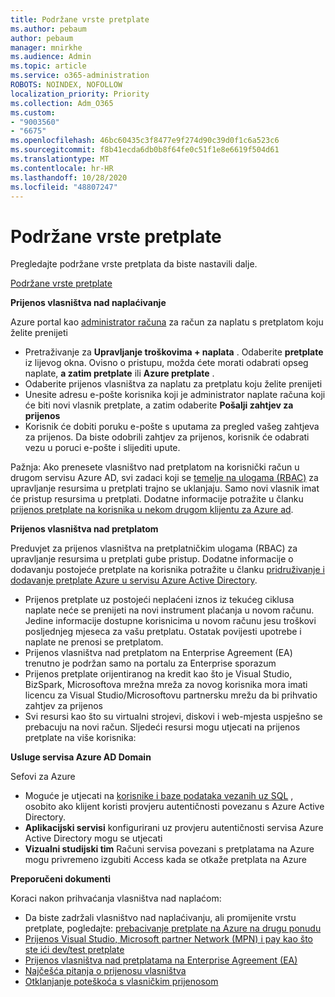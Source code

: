 ```yaml
---
title: Podržane vrste pretplate
ms.author: pebaum
author: pebaum
manager: mnirkhe
ms.audience: Admin
ms.topic: article
ms.service: o365-administration
ROBOTS: NOINDEX, NOFOLLOW
localization_priority: Priority
ms.collection: Adm_O365
ms.custom:
- "9003560"
- "6675"
ms.openlocfilehash: 46bc60435c3f8477e9f274d90c39d0f1c6a523c6
ms.sourcegitcommit: f8b41ecda6db0b8f64fe0c51f1e8e6619f504d61
ms.translationtype: MT
ms.contentlocale: hr-HR
ms.lasthandoff: 10/28/2020
ms.locfileid: "48807247"
---
```

# <a name="supported-subscription-types"></a>Podržane vrste pretplate

Pregledajte podržane vrste pretplata da biste nastavili dalje.

[Podržane vrste pretplate](https://docs.microsoft.com/azure/billing/billing-subscription-transfer?WT.mc_id=Portal-Microsoft_Azure_Support#supported-subscription-types)

**Prijenos vlasništva nad naplaćivanje**

Azure portal kao [administrator računa](https://ms.portal.azure.com/) za račun za naplatu s pretplatom koju želite prenijeti

- Pretraživanje za **Upravljanje troškovima + naplata** . Odaberite **pretplate** iz lijevog okna. Ovisno o pristupu, možda ćete morati odabrati opseg naplate, **a zatim pretplate** ili **Azure pretplate** .
- Odaberite prijenos vlasništva za naplatu za pretplatu koju želite prenijeti
- Unesite adresu e-pošte korisnika koji je administrator naplate računa koji će biti novi vlasnik pretplate, a zatim odaberite **Pošalji zahtjev za prijenos**
- Korisnik će dobiti poruku e-pošte s uputama za pregled vašeg zahtjeva za prijenos. Da biste odobrili zahtjev za prijenos, korisnik će odabrati vezu u poruci e-pošte i slijediti upute.

Pažnja: Ako prenesete vlasništvo nad pretplatom na korisnički račun u drugom servisu Azure AD, svi zadaci koji se [temelje na ulogama (RBAC)](https://docs.microsoft.com/azure/role-based-access-control/overview?WT.mc_id=Portal-Microsoft_Azure_Support) za upravljanje resursima u pretplati trajno se uklanjaju. Samo novi vlasnik imat će pristup resursima u pretplati. Dodatne informacije potražite u članku [prijenos pretplate na korisnika u nekom drugom klijentu za Azure ad](https://docs.microsoft.com/azure/active-directory/managed-identities-azure-resources/known-issues?WT.mc_id=Portal-Microsoft_Azure_Support).

**Prijenos vlasništva nad pretplatom**

Preduvjet za prijenos vlasništva na pretplatničkim ulogama (RBAC) za upravljanje resursima u pretplati gube pristup. Dodatne informacije o dodavanju postojeće pretplate na korisnika potražite u članku [pridruživanje i dodavanje pretplate Azure u servisu Azure Active Directory](https://docs.microsoft.com/azure/active-directory/fundamentals/active-directory-how-subscriptions-associated-directory?WT.mc_id=Portal-Microsoft_Azure_Support).

- Prijenos pretplate uz postojeći neplaćeni iznos iz tekućeg ciklusa naplate neće se prenijeti na novi instrument plaćanja u novom računu. Jedine informacije dostupne korisnicima u novom računu jesu troškovi posljednjeg mjeseca za vašu pretplatu. Ostatak povijesti upotrebe i naplate ne prenosi se pretplatom.
- Prijenos vlasništva nad pretplatom na Enterprise Agreement (EA) trenutno je podržan samo na portalu za Enterprise sporazum
- Prijenos pretplate orijentiranog na kredit kao što je Visual Studio, BizSpark, Microsoftova mrežna mreža za novog korisnika mora imati licencu za Visual Studio/Microsoftovu partnersku mrežu da bi prihvatio zahtjev za prijenos
- Svi resursi kao što su virtualni strojevi, diskovi i web-mjesta uspješno se prebacuju na novi račun. Sljedeći resursi mogu utjecati na prijenos pretplate na više korisnika:

**Usluge servisa Azure AD Domain**

Sefovi za Azure

- Moguće je utjecati na [korisnike i baze podataka vezanih uz SQL](https://docs.microsoft.com/azure/sql-database/sql-database-aad-authentication-configure?WT.mc_id=Portal-Microsoft_Azure_Support) , osobito ako klijent koristi provjeru autentičnosti povezanu s Azure Active Directory.
- **Aplikacijski servisi** konfigurirani uz provjeru autentičnosti servisa Azure Active Directory mogu se utjecati
- **Vizualni studijski tim** Računi servisa povezani s pretplatama na Azure mogu privremeno izgubiti Access kada se otkaže pretplata na Azure

**Preporučeni dokumenti**

Koraci nakon prihvaćanja vlasništva nad naplaćom:

- Da biste zadržali vlasništvo nad naplaćivanju, ali promijenite vrstu pretplate, pogledajte: [prebacivanje pretplate na Azure na drugu ponudu](https://docs.microsoft.com/azure/billing/billing-how-to-switch-azure-offer?WT.mc_id=Portal-Microsoft_Azure_Support)
- [Prijenos Visual Studio, Microsoft partner Network (MPN) i pay kao što ste ići dev/test pretplate](https://docs.microsoft.com/azure/billing/billing-subscription-transfer?WT.mc_id=Portal-Microsoft_Azure_Support#transferring-visual-studio-microsoft-partner-network-mpn-and-pay-as-you-go-devtest-subscriptions)
- [Prijenos vlasništva nad pretplatama na Enterprise Agreement (EA)](https://docs.microsoft.com/azure/billing/billing-subscription-transfer?WT.mc_id=Portal-Microsoft_Azure_Support#transfer-billing-ownership-of-enterprise-agreement-ea-subscriptions)
- [Najčešća pitanja o prijenosu vlasništva](https://docs.microsoft.com/azure/billing/billing-subscription-transfer?WT.mc_id=Portal-Microsoft_Azure_Support#frequently-asked-questions-faq-for-senders)
- [Otklanjanje poteškoća s vlasničkim prijenosom](https://docs.microsoft.com/azure/billing/billing-subscription-transfer?WT.mc_id=Portal-Microsoft_Azure_Support#troubleshooting)